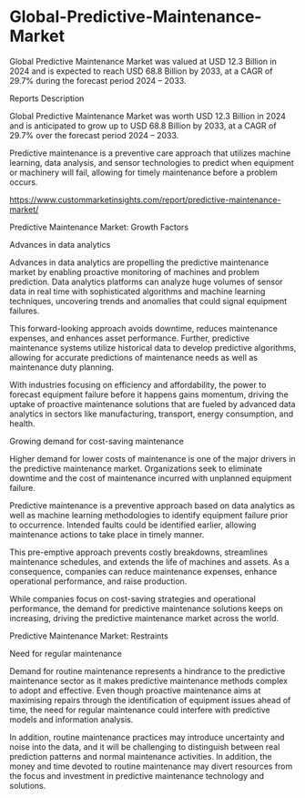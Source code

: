 # Global-Predictive-Maintenance-Market
Global Predictive Maintenance Market was valued at USD 12.3 Billion in 2024 and is expected to reach USD 68.8 Billion by 2033, at a CAGR of 29.7% during the forecast period 2024 – 2033.

Reports Description

Global Predictive Maintenance Market was worth USD 12.3 Billion in 2024 and is anticipated to grow up to USD 68.8 Billion by 2033, at a CAGR of 29.7% over the forecast period 2024 – 2033.

Predictive maintenance is a preventive care approach that utilizes machine learning, data analysis, and sensor technologies to predict when equipment or machinery will fail, allowing for timely maintenance before a problem occurs.

https://www.custommarketinsights.com/report/predictive-maintenance-market/

Predictive Maintenance Market: Growth Factors

Advances in data analytics

Advances in data analytics are propelling the predictive maintenance market by enabling proactive monitoring of machines and problem prediction. Data analytics platforms can analyze huge volumes of sensor data in real time with sophisticated algorithms and machine learning techniques, uncovering trends and anomalies that could signal equipment failures.

This forward-looking approach avoids downtime, reduces maintenance expenses, and enhances asset performance. Further, predictive maintenance systems utilize historical data to develop predictive algorithms, allowing for accurate predictions of maintenance needs as well as maintenance duty planning.

With industries focusing on efficiency and affordability, the power to forecast equipment failure before it happens gains momentum, driving the uptake of proactive maintenance solutions that are fueled by advanced data analytics in sectors like manufacturing, transport, energy consumption, and health.

Growing demand for cost-saving maintenance

Higher demand for lower costs of maintenance is one of the major drivers in the predictive maintenance market. Organizations seek to eliminate downtime and the cost of maintenance incurred with unplanned equipment failure.

Predictive maintenance is a preventive approach based on data analytics as well as machine learning methodologies to identify equipment failure prior to occurrence. Intended faults could be identified earlier, allowing maintenance actions to take place in timely manner.

This pre-emptive approach prevents costly breakdowns, streamlines maintenance schedules, and extends the life of machines and assets. As a consequence, companies can reduce maintenance expenses, enhance operational performance, and raise production.

While companies focus on cost-saving strategies and operational performance, the demand for predictive maintenance solutions keeps on increasing, driving the predictive maintenance market across the world.

Predictive Maintenance Market: Restraints

Need for regular maintenance

Demand for routine maintenance represents a hindrance to the predictive maintenance sector as it makes predictive maintenance methods complex to adopt and effective. Even though proactive maintenance aims at maximising repairs through the identification of equipment issues ahead of time, the need for regular maintenance could interfere with predictive models and information analysis.

In addition, routine maintenance practices may introduce uncertainty and noise into the data, and it will be challenging to distinguish between real prediction patterns and normal maintenance activities. In addition, the money and time devoted to routine maintenance may divert resources from the focus and investment in predictive maintenance technology and solutions.
